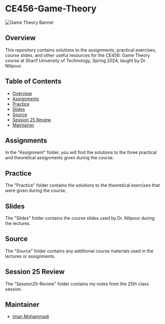 # CE456-Game-Theory

![Game Theory Banner](https://github.com/Imanm02/CE456-Game-Theory/blob/main/GameTheory-Background.png)

## Overview

This repository contains solutions to the assignments, practical exercises, course slides, and other useful resources for the CE456: Game Theory course at Sharif University of Technology, Spring 2024, taught by Dr. Nilipour.

## Table of Contents

- [Overview](#overview)
- [Assignments](#assignments)
- [Practice](#practice)
- [Slides](#slides)
- [Source](#source)
- [Session 25 Review](#session-25-review)
- [Maintainer](#Maintainer)

## Assignments

In the "Assignment" folder, you will find the solutions to the three practical and theoretical assignments given during the course.
## Practice

The "Practice" folder contains the solutions to the theoretical exercises that were given during the course.

## Slides

The "Slides" folder contains the course slides used by Dr. Nilipour during the lectures.

## Source

The "Source" folder contains any additional course materials used in the lectures or assignments.

## Session 25 Review

The "Session25-Review" folder contains my notes from the 25th class session.

## Maintainer

- [Iman Mohammadi](https://github.com/Imanm02)
